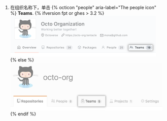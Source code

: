 1. 在组织名称下，单击
{% octicon "people" aria-label="The people icon" %} **Teams**.
  {% ifversion fpt or ghes > 3.2 %}
  ![组织页面上的团队选项卡](/assets/images/help/organizations/organization-teams-tab-with-overview.png)
  {% else %}
  ![组织页面上的团队选项卡](/assets/images/help/organizations/organization-teams-tab.png)
  {% endif %}
